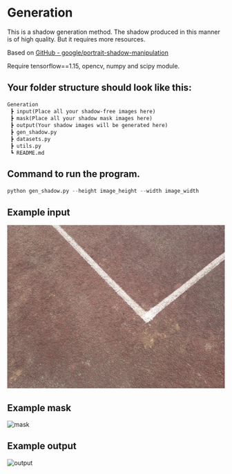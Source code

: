 # Generation

This is a shadow generation method. The shadow produced in this manner is of high quality. But it requires more resources.

Based on [GitHub - google/portrait-shadow-manipulation](https://github.com/google/portrait-shadow-manipulation)

Require tensorflow==1.15, opencv, numpy and scipy module.

## Your folder structure should look like this:

```
Generation
 ┣ input(Place all your shadow-free images here)
 ┣ mask(Place all your shadow mask images here)
 ┣ output(Your shadow images will be generated here)
 ┣ gen_shadow.py
 ┣ datasets.py
 ┣ utils.py
 ┗ README.md
```

## Command to run the program.

```python
python gen_shadow.py --height image_height --width image_width
```

## Example input

![input](./example_input.png)

## Example mask

![mask](./example_mask.png)

## Example output

![output](./example_output.png)